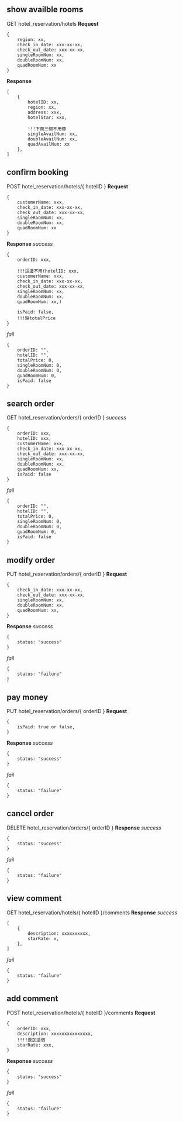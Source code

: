 ## show availble rooms
GET hotel_reservation/hotels
**Request**
```
{
    region: xx,
    check_in_date: xxx-xx-xx,
    check_out_date: xxx-xx-xx,
    singleRoomNum: xx,
    doubleRoomNum: xx,
    quadRoomNum: xx
}
```

**Response**
```
[
    {
        hotelID: xx,
        region: xx,
        address: xxx,
        hotelStar: xxx,

        !!!下面三個不用傳
        singleAvailNum: xx,
        doubleAvailNum: xx,
        quadAvailNum: xx
    },
]
```

## confirm booking
POST hotel_reservation/hotels/{ hotelID }
**Request**
```
{
    customerName: xxx,
    check_in_date: xxx-xx-xx,
    check_out_date: xxx-xx-xx,
    singleRoomNum: xx,
    doubleRoomNum: xx,
    quadRoomNum: xx
}
```

**Response**
_success_
```
{
    orderID: xxx,

    !!!這邊不用(hotelID: xxx,
    customerName: xxx,
    check_in_date: xxx-xx-xx,
    check_out_date: xxx-xx-xx,
    singleRoomNum: xx,
    doubleRoomNum: xx,
    quadRoomNum: xx,)

    isPaid: false,
    !!!缺totalPrice
}
```

_fail_
```
{
    orderID: "",
    hotelID: "",
    totalPrice: 0,
    singleRoomNum: 0,
    doubleRoomNum: 0,
    quadRoomNum: 0,
    isPaid: false
}
```

## search order
GET hotel_reservation/orders/{ orderID }
_success_
```
{
    orderID: xxx,
    hotelID: xxx,
    customerName: xxx,
    check_in_date: xxx-xx-xx,
    check_out_date: xxx-xx-xx,
    singleRoomNum: xx,
    doubleRoomNum: xx,
    quadRoomNum: xx,
    isPaid: false
}
```

_fail_
```
{
    orderID: "",
    hotelID: "",
    totalPrice: 0,
    singleRoomNum: 0,
    doubleRoomNum: 0,
    quadRoomNum: 0,
    isPaid: false
}
```

## modify order
PUT hotel_reservation/orders/{ orderID }
**Request**
```
{
    check_in_date: xxx-xx-xx,
    check_out_date: xxx-xx-xx,
    singleRoomNum: xx,
    doubleRoomNum: xx,
    quadRoomNum: xx,
}
```

**Response**
_success_
```
{
    status: "success"
}
```

_fail_
```
{
    status: "failure"
}
```

## pay money
PUT hotel_reservation/orders/{ orderID }
**Request**
```
{
    isPaid: true or false,
}
```

**Response**
_success_
```
{
    status: "success"
}
```

_fail_
```
{
    status: "failure"
}
```

## cancel order
DELETE hotel_reservation/orders/{ orderID }
**Response**
_success_
```
{
    status: "success"
}
```

_fail_
```
{
    status: "failure"
}
```

## view comment
GET hotel_reservation/hotels/{ hotelID }/comments
**Response**
_success_
```
[
    {
        description: xxxxxxxxxx,
        starRate: x,
    },
]
```

_fail_
```
{
    status: "failure"
}
```

## add comment
POST hotel_reservation/hotels/{ hotelID }/comments
**Request**
```
{
    orderID: xxx,
    description: xxxxxxxxxxxxxxx,
    !!!!要加這個
    starRate: xxx,
}
```

**Response**
_success_
```
{
    status: "success"
}
```

_fail_
```
{
    status: "failure"
}
```